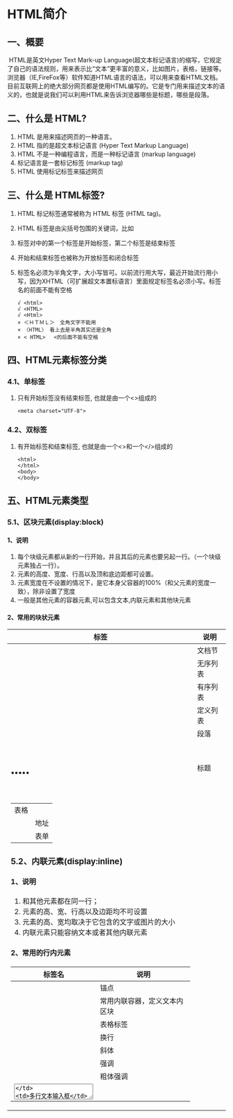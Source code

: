 # HTML简介

## 一、概要

​	HTML是英文Hyper Text Mark-up Language(超文本标记语言)的缩写，它规定了自己的语法规则，用来表示比“文本”更丰富的意义，比如图片，表格，链接等。浏览器（IE,FireFox等）软件知道HTML语言的语法，可以用来查看HTML文档。目前互联网上的绝大部分网页都是使用HTML编写的。它是专门用来描述文本的语义的，也就是说我们可以利用HTML来告诉浏览器哪些是标题，哪些是段落。

## 二、什么是 HTML?

1. HTML 是用来描述网页的一种语言。
2. HTML 指的是超文本标记语言 (Hyper Text Markup Language)
3. HTML 不是一种编程语言，而是一种标记语言 (markup language)
4. 标记语言是一套标记标签 (markup tag)
5. HTML 使用标记标签来描述网页

## 三、什么是 HTML标签?

1. HTML 标记标签通常被称为 HTML 标签 (HTML tag)。

2. HTML 标签是由尖括号包围的关键词，比如 <html>

3. 标签对中的第一个标签是开始标签，第二个标签是结束标签

4. 开始和结束标签也被称为开放标签和闭合标签

5. 标签名必须为半角文字，大小写皆可。以前流行用大写，最近开始流行用小写，因为XHTML（可扩展超文本置标语言）里面规定标签名必须小写。标签名的前面不能有空格

   ```
   √ <html>
   √ <HTML>
   √ <Html>
   × ＜ＨＴＭＬ＞　全角文字不能用
   × 〈HTML〉 看上去是半角其实还是全角
   × < HTML>　 <的后面不能有空格
   ```

## 四、HTML元素标签分类

### 4.1、单标签

1. 只有开始标签没有结束标签, 也就是由一个<>组成的

   ```
   <meta charset="UTF-8">
   ```

### 4.2、双标签

1. 有开始标签和结束标签, 也就是由一个<>和一个</>组成的

   ```
   <html>
   </html>
   <body>
   </body>
   ```

## 五、HTML元素类型

### 5.1、区块元素(display:block)

#### 1、说明

1. 每个块级元素都从新的一行开始，并且其后的元素也要另起一行。（一个块级元素独占一行）。
2. 元素的高度、宽度、行高以及顶和底边距都可设置。
3. 元素宽度在不设置的情况下，是它本身父容器的100%（和父元素的宽度一致），除非设置了宽度
4. 一般是其他元素的容器元素,可以包含文本,内联元素和其他块元素

#### 2、常用的块状元素

| 标签            | 说明   |
| ------------- | ---- |
| <div>         | 文档节  |
| <ul>          | 无序列表 |
| <ol>          | 有序列表 |
| <dl>          | 定义列表 |
| <p>           | 段落   |
| <h1>.....<h6> | 标题   |
| <table>       | 表格   |
| <address>     | 地址   |
| <form>        | 表单   |

### 5.2、内联元素(display:inline)

#### 1、说明

1. 和其他元素都在同一行；
2. 元素的高、宽、行高以及边距均不可设置
3. 元素的高、宽均取决于它包含的文字或图片的大小
4. 内联元素只能容纳文本或者其他内联元素

#### 2、常用的行内元素

| 标签名        | 说明             |
| ---------- | -------------- |
| <a>        | 锚点             |
| <span>     | 常用内联容器，定义文本内区块 |
| <label>    | 表格标签           |
| <br>       | 换行             |
| <i>        | 斜体             |
| <em>       | 强调             |
| <strong>   | 粗体强调           |
| <textarea> | 多行文本输入框        |

### 5.3、内联块(display:inline-block)

#### 1、说明

1. 和其他元素在同一行；
2. 元素的高度、宽度、行高及边距可以设置

#### 2、常用的行内块状元素

| 标签名     | 说明   |
| ------- | ---- |
| <img>   | 图片   |
| <input> | 输入   |

